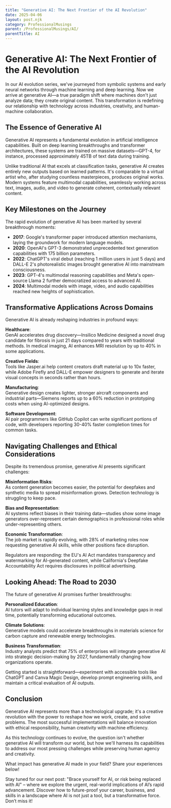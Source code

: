 ```yaml
---
title: "Generative AI: The Next Frontier of the AI Revolution"
date: 2025-04-06
layout: post.njk
category: ProfessionalMusings
parent: /ProfessionalMusings/AI/
parentTitle: AI
---
```

# Generative AI: The Next Frontier of the AI Revolution

In our AI evolution series, we've journeyed from symbolic systems and early neural networks through machine learning and deep learning. Now we arrive at generative AI—a true paradigm shift where machines don't just analyze data; they create original content. This transformation is redefining our relationship with technology across industries, creativity, and human-machine collaboration.

## The Essence of Generative AI

Generative AI represents a fundamental evolution in artificial intelligence capabilities. Built on deep learning breakthroughs and transformer architectures, these systems are trained on massive datasets—GPT-4, for instance, processed approximately 45TB of text data during training.

Unlike traditional AI that excels at classification tasks, generative AI creates entirely new outputs based on learned patterns. It's comparable to a virtual artist who, after studying countless masterpieces, produces original works. Modern systems feature multimodal capabilities, seamlessly working across text, images, audio, and video to generate coherent, contextually relevant content.

## Key Milestones on the Journey

The rapid evolution of generative AI has been marked by several breakthrough moments:
- **2017**: Google's transformer paper introduced attention mechanisms, laying the groundwork for modern language models.
- **2020**: OpenAI's GPT-3 demonstrated unprecedented text generation capabilities with 175 billion parameters.
- **2022**: ChatGPT's viral debut (reaching 1 million users in just 5 days) and DALL-E 2's photorealistic images brought generative AI into mainstream consciousness.
- **2023**: GPT-4's multimodal reasoning capabilities and Meta's open-source Llama 2 further democratized access to advanced AI.
- **2024**: Multimodal models with image, video, and audio capabilities reached new heights of sophistication.

## Transformative Applications Across Domains

Generative AI is already reshaping industries in profound ways:

**Healthcare**:  
GenAI accelerates drug discovery—Insilico Medicine designed a novel drug candidate for fibrosis in just 21 days compared to years with traditional methods. In medical imaging, AI enhances MRI resolution by up to 40% in some applications.

**Creative Fields**:  
Tools like Jasper.ai help content creators draft material up to 10x faster, while Adobe Firefly and DALL-E empower designers to generate and iterate visual concepts in seconds rather than hours.

**Manufacturing**:  
Generative design creates lighter, stronger aircraft components and industrial parts—Siemens reports up to a 60% reduction in prototyping costs when using AI-optimized designs.

**Software Development**:  
AI pair programmers like GitHub Copilot can write significant portions of code, with developers reporting 30-40% faster completion times for common tasks.

## Navigating Challenges and Ethical Considerations

Despite its tremendous promise, generative AI presents significant challenges:

**Misinformation Risks**:  
As content generation becomes easier, the potential for deepfakes and synthetic media to spread misinformation grows. Detection technology is struggling to keep pace.

**Bias and Representation**:  
AI systems reflect biases in their training data—studies show some image generators over-represent certain demographics in professional roles while under-representing others.

**Economic Transformation**:  
The job market is rapidly evolving, with 28% of marketing roles now requesting generative AI skills, while other positions face disruption.

Regulators are responding: the EU's AI Act mandates transparency and watermarking for AI-generated content, while California's Deepfake Accountability Act requires disclosures in political advertising.

## Looking Ahead: The Road to 2030

The future of generative AI promises further breakthroughs:

**Personalized Education**:  
AI tutors will adapt to individual learning styles and knowledge gaps in real time, potentially transforming educational outcomes.

**Climate Solutions**:  
Generative models could accelerate breakthroughs in materials science for carbon capture and renewable energy technologies.

**Business Transformation**:  
Industry analysts predict that 75% of enterprises will integrate generative AI into strategic decision-making by 2027, fundamentally changing how organizations operate.

Getting started is straightforward—experiment with accessible tools like ChatGPT and Canva Magic Design, develop prompt engineering skills, and maintain a critical evaluation of AI outputs.

## Conclusion

Generative AI represents more than a technological upgrade; it's a creative revolution with the power to reshape how we work, create, and solve problems. The most successful implementations will balance innovation with ethical responsibility, human creativity with machine efficiency.

As this technology continues to evolve, the question isn't whether generative AI will transform our world, but how we'll harness its capabilities to address our most pressing challenges while preserving human agency and creativity.

What impact has generative AI made in your field? Share your experiences below!

Stay tuned for our next post: "Brace yourself for AI, or risk being replaced with AI" – where we explore the urgent, real-world implications of AI’s rapid advancement. Discover how to future-proof your career, business, and skills in a landscape where AI is not just a tool, but a transformative force. Don’t miss it!
